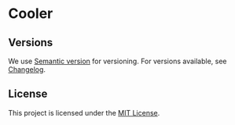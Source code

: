 # Cooler

## Versions

We use [Semantic version](http://semver.org) for versioning. For versions available, see [Changelog](CHANGELOG.md).

## License

This project is licensed under the [MIT License](LICENSE).
